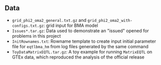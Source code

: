 ## Data
* `grid_phi2_oma2_general.txt.gz` and `grid_phi2_oma2_with-configs.txt.gz`: grid input for BMA model
* `Issues*.tar.gz`: Data used to demonstrate an "issued" opened for problems in this project
* `InitRownames.txt`: Rowname template to create input initial parameter file for `eqtlbma_hm` from log files generated by the same command
* `ToyDataMatrixEQTL.tar.gz`: A toy example for running `MatrixEQTL` on GTEx data, which reproduced the analysis of the official release